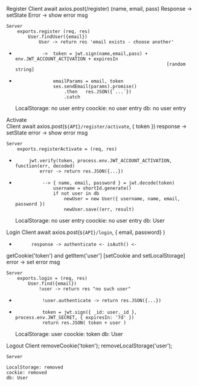Register
    Client
        await axios.post(/register) (name, email, pass) 
            Response -> setState
            Error -> show error msg

    Server
        exports.register (req, res)
            User.findUser({email})
                User -> return res 'email exists - choose another'

*               ->  token = jwt.sign(name,email,pass) + env.JWT_ACCOUNT_ACTIVATION + expiresIn
                                                              [random string]
*                   emailParams = email, token
                    ses.sendEmail(params).promise()
                        .then   res.JSON({`...`})
                        .catch
    
    LocalStorage: no user entry
    coockie: no user entry
    db: no user entry

Activate               
    Client
        await axios.post(`${API}/register/activate`, { token })
            response -> setState
            error -> show error msg

    Server
        exports.registerActivate = (req, res)
 *          jwt.verify(token, process.env.JWT_ACCOUNT_ACTIVATION, function(err, decoded)
                error -> return res.JSON({...})

*               --> { name, email, password } = jwt.decode(token)
                    username = shortId.generate()
                    if not user in db
                        newUser = new User({ username, name, email, password })
                        newUser.save((err, result)

    LocalStorage: no user entry
    coockie: no user entry
    db: User
    
Login 
    Client
        await axios.post(`${API}/login`, { email, password} )
*           response -> authenticate <- isAuth() <- 
getCookie('token') and getItem('user']
                        [setCookie and setLocalStorage]
            error ->    set error msg

    Server
        exports.login = (req, res)
            User.find({email})
                !user -> return res "no such user"
*               !user.authenticate -> return res.JSON({...})
                
*               token = jwt.sign({ _id: user._id }, process.env.JWT_SECRET, { expiresIn: '7d' })
                return res.JSON( token + user )

    LocalStorage: user
    coockie: token
    db: User
    
Logout
    Client
        removeCookie('token');
        removeLocalStorage('user');
    
    Server

    LocalStorage: removed
    cockie: removed
    db: User
    
  